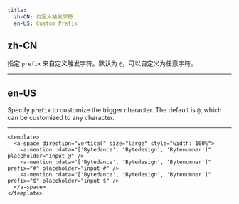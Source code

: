 ```yaml
title:
  zh-CN: 自定义触发字符
  en-US: Custom Prefix
```

## zh-CN

指定 `prefix` 来自定义触发字符。默认为 `@`，可以自定义为任意字符。

---

## en-US

Specify `prefix` to customize the trigger character. The default is `@`, which can be customized to any character.

---

```vue
<template>
  <a-space direction="vertical" size="large" style="width: 100%">
    <a-mention :data="['Bytedance', 'Bytedesign', 'Bytenumner']" placeholder="input @" />
    <a-mention :data="['Bytedance', 'Bytedesign', 'Bytenumner']" prefix="#" placeholder="input #" />
    <a-mention :data="['Bytedance', 'Bytedesign', 'Bytenumner']" prefix="$" placeholder="input $" />
  </a-space>
</template>
```
